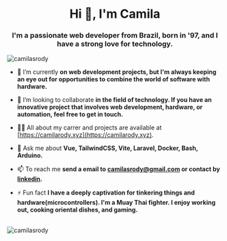 <h1 align="center">Hi 👋, I'm Camila</h1>
<h3 align="center">I'm a passionate web developer from Brazil, born in '97, and I have a strong love for technology. </h3>

<p align="left"> <img src="https://komarev.com/ghpvc/?username=camilasrody&label=Profile%20views&color=0e75b6&style=flat" alt="camilasrody" /> </p>

- 🔭 I’m currently **on web development projects, but I'm always keeping an eye out for opportunities to combine the world of software with hardware.**

- 🤝 I’m looking to collaborate **in the field of technology. If you have an innovative project that involves web development, hardware, or automation, feel free to get in touch.**

- 👨‍💻 All about my carrer and projects are available at [https://camilarody.xyz](https://camilarody.xyz).

- 💬 Ask me about **Vue, TailwindCSS, Vite, Laravel, Docker, Bash, Arduino.**

- 📫 To reach me **send a email to camilasrody@gmail.com or contact by [linkedin](https://www.linkedin.com/in/camilarody).**

- ⚡ Fun fact **I have a deeply captivation for tinkering things and hardware(microcontrollers). I'm a Muay Thai fighter. I enjoy working out, cooking oriental dishes, and gaming.**
<br />
<div><img align="center" src="https://github-readme-stats.vercel.app/api/top-langs?username=camilasrody&show_icons=true&locale=en&layout=compact" alt="camilasrody" /></div>
<br />


